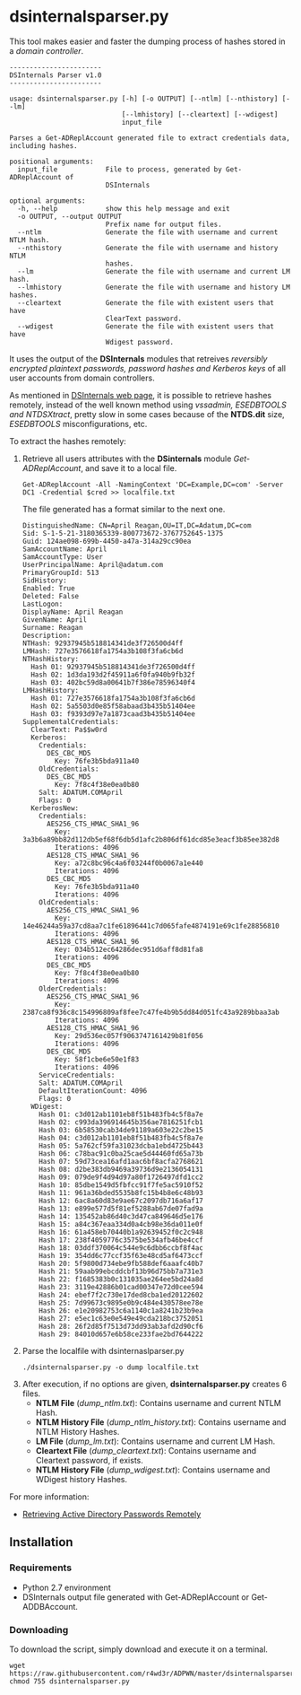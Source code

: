 # dsinternalsparser.py

This tool makes easier and faster the dumping process of hashes stored in a *domain controller*.

```
-----------------------
DSInternals Parser v1.0
-----------------------

usage: dsinternalsparser.py [-h] [-o OUTPUT] [--ntlm] [--nthistory] [--lm]
                            [--lmhistory] [--cleartext] [--wdigest]
                            input_file

Parses a Get-ADReplAccount generated file to extract credentials data,
including hashes.

positional arguments:
  input_file            File to process, generated by Get-ADReplAccount of
                        DSInternals

optional arguments:
  -h, --help            show this help message and exit
  -o OUTPUT, --output OUTPUT
                        Prefix name for output files.
  --ntlm                Generate the file with username and current NTLM hash.
  --nthistory           Generate the file with username and history NTLM
                        hashes.
  --lm                  Generate the file with username and current LM hash.
  --lmhistory           Generate the file with username and history LM hashes.
  --cleartext           Generate the file with existent users that have
                        ClearText password.
  --wdigest             Generate the file with existent users that have
                        Wdigest password.

```


It uses the output of the **DSInternals** modules that retreives *reversibly encrypted plaintext passwords, password hashes and Kerberos keys* of all user accounts from domain controllers.

As mentioned in [DSInternals web page](https://www.dsinternals.com/en/), it is possible to retrieve hashes remotely, instead of the well known method using *vssadmin, ESEDBTOOLS and NTDSXtract*, pretty slow in some cases because of the **NTDS.dit** size, *ESEDBTOOLS* misconfigurations, etc. 

To extract the hashes remotely:

1.  Retrieve all users attributes with the **DSinternals** module *Get-ADReplAccount*, and save it to a local file.
    ```
    Get-ADReplAccount -All -NamingContext 'DC=Example,DC=com' -Server DC1 -Credential $cred >> localfile.txt
    ```
    The file generated has a format similar to the next one.
    ```
    DistinguishedName: CN=April Reagan,OU=IT,DC=Adatum,DC=com
    Sid: S-1-5-21-3180365339-800773672-3767752645-1375
    Guid: 124ae098-699b-4450-a47a-314a29cc90ea
    SamAccountName: April
    SamAccountType: User
    UserPrincipalName: April@adatum.com
    PrimaryGroupId: 513
    SidHistory: 
    Enabled: True
    Deleted: False
    LastLogon: 
    DisplayName: April Reagan
    GivenName: April
    Surname: Reagan
    Description: 
    NTHash: 92937945b518814341de3f726500d4ff
    LMHash: 727e3576618fa1754a3b108f3fa6cb6d
    NTHashHistory: 
      Hash 01: 92937945b518814341de3f726500d4ff
      Hash 02: 1d3da193d2f45911a6f0fa940b9fb32f
      Hash 03: 402bc59d8a00641b7f386e78596340f4
    LMHashHistory: 
      Hash 01: 727e3576618fa1754a3b108f3fa6cb6d
      Hash 02: 5a5503d0e85f58abaad3b435b51404ee
      Hash 03: f9393d97e7a1873caad3b435b51404ee
    SupplementalCredentials:
      ClearText: Pa$$w0rd
      Kerberos:
        Credentials:
          DES_CBC_MD5
            Key: 76fe3b5bda911a40
        OldCredentials:
          DES_CBC_MD5
            Key: 7f8c4f38e0ea0b80
        Salt: ADATUM.COMApril
        Flags: 0
      KerberosNew:
        Credentials:
          AES256_CTS_HMAC_SHA1_96
            Key: 3a3b6a89bb82d112db5ef68f6db5d1afc2b806df61dcd85e3eacf3b85ee382d8
            Iterations: 4096
          AES128_CTS_HMAC_SHA1_96
            Key: a72c8bc96c4a6f03244f0b0067a1e440
            Iterations: 4096
          DES_CBC_MD5
            Key: 76fe3b5bda911a40
            Iterations: 4096
        OldCredentials:
          AES256_CTS_HMAC_SHA1_96
            Key: 14e46244a59a37cd8aa7c1fe61896441c7d065fafe4874191e69c1fe28856810
            Iterations: 4096
          AES128_CTS_HMAC_SHA1_96
            Key: 034b512ec64286dec951d6aff8d81fa8
            Iterations: 4096
          DES_CBC_MD5
            Key: 7f8c4f38e0ea0b80
            Iterations: 4096
        OlderCredentials:
          AES256_CTS_HMAC_SHA1_96
            Key: 2387ca8f936c8c154996809af8fee7c47fe4b9b5dd84d051fc43a9289bbaa3ab
            Iterations: 4096
          AES128_CTS_HMAC_SHA1_96
            Key: 29d536ec057f9063747161429b81f056
            Iterations: 4096
          DES_CBC_MD5
            Key: 58f1cbe6e50e1f83
            Iterations: 4096
        ServiceCredentials:
        Salt: ADATUM.COMApril
        DefaultIterationCount: 4096
        Flags: 0
      WDigest:
        Hash 01: c3d012ab1101eb8f51b483fb4c5f8a7e
        Hash 02: c993da396914645b356ae7816251fcb1
        Hash 03: 6b58530cab34de91189a603e22c2be15
        Hash 04: c3d012ab1101eb8f51b483fb4c5f8a7e
        Hash 05: 5a762cf59fa31023dcba1ebd4725b443
        Hash 06: c78bac91c0ba25cae5d44460fd65a73b
        Hash 07: 59d73cea16afd1aac6bf8acfa2768621
        Hash 08: d2be383db9469a39736d9e2136054131
        Hash 09: 079de9f4d94d97a80f1726497dfd1cc2
        Hash 10: 85dbe1549d5fbfcc91f7fe5ac5910f52
        Hash 11: 961a36bded5535b8fc15b4b8e6c48b93
        Hash 12: 6ac8a60d83e9ae67c2097db716a6af17
        Hash 13: e899e577d5f81ef5288ab67de07fad9a
        Hash 14: 135452ab86d40c3d47ca849646d5e176
        Hash 15: a84c367eaa334d0a4cb98e36da011e0f
        Hash 16: 61a458eb70440b1a92639452f0c2c948
        Hash 17: 238f4059776c3575be534afb46be4ccf
        Hash 18: 03ddf370064c544e9c6dbb6ccbf8f4ac
        Hash 19: 354dd6c77ccf35f63e48cd5af6473ccf
        Hash 20: 5f9800d734ebe9fb588def6aaafc40b7
        Hash 21: 59aab99ebcddcbf13b96d75bb7a731e3
        Hash 22: f1685383b0c131035ae264ee5bd24a8d
        Hash 23: 3119e42886b01cad00347e72d0cee594
        Hash 24: ebef7f2c730e17ded8cba1ed20122602
        Hash 25: 7d99673c9895e0b9c484e430578ee78e
        Hash 26: e1e20982753c6a1140c1a8241b23b9ea
        Hash 27: e5ec1c63e0e549e49cda218bc3752051
        Hash 28: 26f2d85f7513d73dd93ab3afd2d90cf6
        Hash 29: 84010d657e6b58ce233fae2bd7644222
    ```
2. Parse the localfile with dsinternaslparser.py
    ```
    ./dsinternalsparser.py -o dump localfile.txt
    ```
3. After execution, if no options are given, **dsinternalsparser.py** creates 6 files.
    * **NTLM File** (*dump_ntlm.txt*): Contains username and current NTLM Hash.
    * **NTLM History File** (*dump_ntlm_history.txt*): Contains username and NTLM History Hashes.
    * **LM File** (*dump_lm.txt*): Contains username and current LM Hash.
    * **Cleartext File** (*dump_cleartext.txt*): Contains username and Cleartext password, if exists.
    * **NTLM History File** (*dump_wdigest.txt*): Contains username and WDigest history Hashes.
  
  
For more information:

* [Retrieving Active Directory Passwords Remotely](https://www.dsinternals.com/en/retrieving-active-directory-passwords-remotely/)


## Installation
### Requirements
* Python 2.7 environment
* DSInternals output file generated with Get-ADReplAccount or Get-ADDBAccount.
### Downloading
To download the script, simply download and execute it on a terminal.
```
wget https://raw.githubusercontent.com/r4wd3r/ADPWN/master/dsinternalsparser/dsinternalsparser.py
chmod 755 dsinternalsparser.py
```
